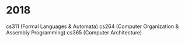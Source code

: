 # 2018
cs311 (Formal Languages & Automata)
cs264 (Computer Organization & Assembly Programming)
cs365 (Computer Architecture)
